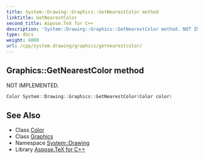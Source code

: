 ```yaml
---
title: System::Drawing::Graphics::GetNearestColor method
linktitle: GetNearestColor
second_title: Aspose.TeX for C++
description: 'System::Drawing::Graphics::GetNearestColor method. NOT IMPLEMENTED in C++.'
type: docs
weight: 6000
url: /cpp/system.drawing/graphics/getnearestcolor/
---
```

## Graphics::GetNearestColor method


NOT IMPLEMENTED.

```cpp
Color System::Drawing::Graphics::GetNearestColor(Color color)
```


## See Also

* Class [Color](../../color/)
* Class [Graphics](../)
* Namespace [System::Drawing](../../)
* Library [Aspose.TeX for C++](../../../)
